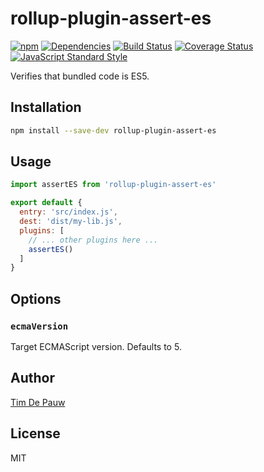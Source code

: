 # rollup-plugin-assert-es

[![npm](https://img.shields.io/npm/v/rollup-plugin-assert-es.svg)](https://www.npmjs.com/package/rollup-plugin-assert-es) [![Dependencies](https://img.shields.io/david/timdp/rollup-plugin-assert-es.svg)](https://david-dm.org/timdp/rollup-plugin-assert-es) [![Build Status](https://img.shields.io/travis/timdp/rollup-plugin-assert-es/master.svg)](https://travis-ci.org/timdp/rollup-plugin-assert-es) [![Coverage Status](https://img.shields.io/coveralls/timdp/rollup-plugin-assert-es/master.svg)](https://coveralls.io/r/timdp/rollup-plugin-assert-es) [![JavaScript Standard Style](https://img.shields.io/badge/code%20style-standard-brightgreen.svg)](http://standardjs.com/)

Verifies that bundled code is ES5.

## Installation

```bash
npm install --save-dev rollup-plugin-assert-es
```

## Usage

```js
import assertES from 'rollup-plugin-assert-es'

export default {
  entry: 'src/index.js',
  dest: 'dist/my-lib.js',
  plugins: [
    // ... other plugins here ...
    assertES()
  ]
}
```

## Options

### `ecmaVersion`

Target ECMAScript version. Defaults to 5.

## Author

[Tim De Pauw](https://tmdpw.eu/)

## License

MIT
